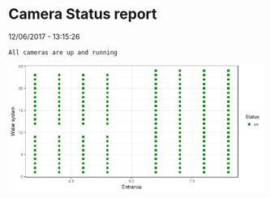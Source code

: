 Camera Status report
================
12/06/2017 - 13:15:26

    All cameras are up and running

![](camreport_files/figure-markdown_github/unnamed-chunk-2-1.png)

